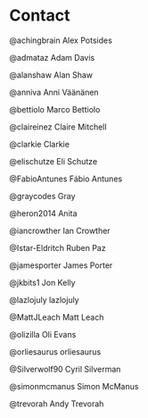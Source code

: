 # Contact
@achingbrain
Alex Potsides 

@admataz
Adam Davis  

@alanshaw
Alan Shaw 

@anniva
Anni Väänänen 

@bettiolo
Marco Bettiolo 

@claireinez
Claire Mitchell 

@clarkie
Clarkie  

@elischutze
Eli Schutze 

@FabioAntunes
Fábio Antunes 

@graycodes
Gray 

@heron2014
Anita 

@iancrowther
Ian Crowther  

@Istar-Eldritch
Ruben Paz 

@jamesporter
James Porter 

@jkbits1
Jon Kelly  

@lazlojuly
lazlojuly 

@MattJLeach
Matt Leach 

@olizilla
Oli Evans  

@orliesaurus
orliesaurus 

@Silverwolf90
Cyril Silverman 

@simonmcmanus
Simon McManus  

@trevorah
Andy Trevorah 
